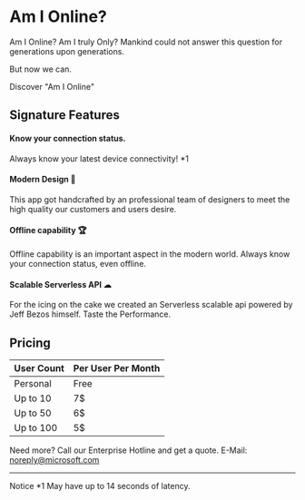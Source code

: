 # Am I Online?

Am I Online? Am I truly Only? Mankind could not answer this question for generations upon generations.

But now we can.

Discover "Am I Online"

## Signature Features

#### Know your connection status.

Always know your latest device connectivity! *1

#### Modern Design 🎀

This app got handcrafted by an professional team of designers to meet the high quality our customers and users desire.

#### Offline capability 🏆

Offline capability is an important aspect in the modern world.
Always know your connection status, even offline.

#### Scalable Serverless API ☁

For the icing on the cake we created an Serverless scalable api powered by Jeff Bezos himself. Taste the Performance.

## Pricing
|User Count | Per User Per Month|
|---|---|
| Personal | Free |
| Up to 10 | 7$ |
| Up to 50 | 6$ |
| Up to 100 | 5$ |

Need more? Call our Enterprise Hotline and get a quote.
E-Mail: noreply@microsoft.com

---
Notice *1 May have up to 14 seconds of latency.
